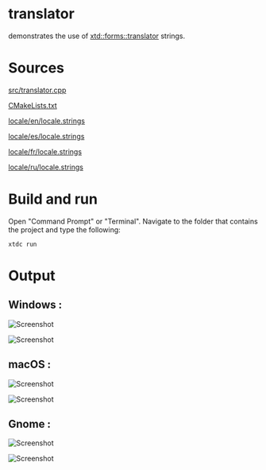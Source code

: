 # translator

demonstrates the use of [xtd::forms::translator](../../../../src/xtd/include/xtd/forms/translator.hpp) strings.

# Sources

[src/translator.cpp](src/translator.cpp)

[CMakeLists.txt](CMakeLists.txt)

[locale/en/locale.strings](locale/en/locale.strings)

[locale/es/locale.strings](locale/es/locale.strings)

[locale/fr/locale.strings](locale/fr/locale.strings)

[locale/ru/locale.strings](locale/ru/locale.strings)

# Build and run

Open "Command Prompt" or "Terminal". Navigate to the folder that contains the project and type the following:

```shell
xtdc run
```

# Output

## Windows :

![Screenshot](../../../../docs/pictures/examples/translator_w.png)

![Screenshot](../../../../docs/pictures/examples/translator_wd.png)

## macOS :

![Screenshot](../../../../docs/pictures/examples/translator_m.png)

![Screenshot](../../../../docs/pictures/examples/translator_md.png)

## Gnome :

![Screenshot](../../../../docs/pictures/examples/translator_g.png)

![Screenshot](../../../../docs/pictures/examples/translator_gd.png)

